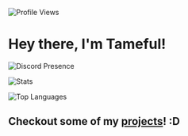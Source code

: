 ![Profile Views](https://komarev.com/ghpvc/?username=Tameful&color=orange)
# Hey there, I'm Tameful!

![Discord Presence](https://lanyard.cnrad.dev/api/462427118555365376)

![Stats](https://github-readme-stats.vercel.app/api?username=Tameful&theme=dracula&count_private=true&show_icons=true)

![Top Languages](https://github-readme-stats.vercel.app/api/top-langs?username=Tameful&theme=dracula&count_private=true&show_icons=true&langs_count=10&layout=compact)

## Checkout some of my [projects](https://github.com/Tameful?tab=repositories)! :D
